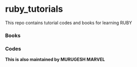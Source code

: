 # ruby_tutorials
This repo contains tutorial codes and books for learning RUBY

### Books


### Codes

**This is also maintained by MURUGESH MARVEL**
